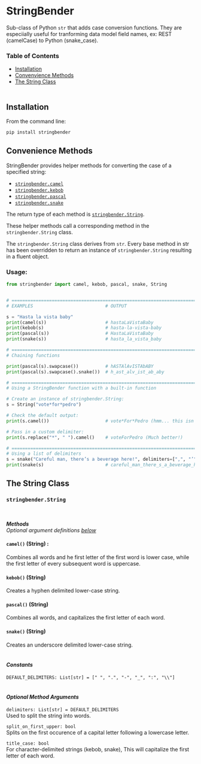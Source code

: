 # StringBender
Sub-class of Python `str` that adds case conversion functions. They are especiially useful for tranforming data model field names,  ex: REST (camelCase) to Python (snake_case).

### Table of Contents

* [Installation](#installation)
* [Convenvience Methods](#convenience-methods)
* [The String Class](#the-string-class)
<br><br>

## Installation

From the command line:
```sh
pip install stringbender
```

## Convenience Methods

StringBender provides helper methods for converting the case of a specified string:
* [`stringbender.camel`](#camel)
* [`stringbender.kebob`](#kebob)
* [`stringbender.pascal`](#pascal)
* [`stringbender.snake`](#snake)

The return type of each method is [`stringbender.String`](#stringbender-string).

These helper methods call a corresponding method in the `stringbender.String` class.

The `stringbender.String` class derives from `str`. Every base method in str has been overridden to return an instance of `stringbender.String` resulting in a fluent object.

### Usage:
```python
from stringbender import camel, kebob, pascal, snake, String


# ================================================================================
# EXAMPLES                           # OUTPUT

s = "Hasta la vista baby"
print(camel(s))                      # hastaLaVistaBaby
print(kebob(s)                       # hasta-la-vista-baby
print(pascal(s))                     # HastaLaVistaBaby
print(snake(s))                      # hasta_la_vista_baby

# ================================================================================
# Chaining functions

print(pascal(s).swapcase())          # hASTAlAvISTAbABY
print(pascal(s).swapcase().snake())  # h_ast_alv_ist_ab_aby

# ================================================================================
# Using a StringBender function with a built-in function

# Create an instance of stringbender.String:
s = String("vote*for*pedro")

# Check the default output:
print(s.camel())                     # vote*For*Pedro (hmm... this isn't right)

# Pass in a custom delimiter:
print(s.replace("*", " ").camel()    # voteForPedro (Much better!)

# ================================================================================
# Using a list of delimiters
s = snake("Careful man, there’s a beverage here!", delimiters=[",", "’", "!"])
print(snake(s)                       # careful_man_there_s_a_beverage_here

```

## The String Class

### `stringbender.String`
<br>

***Methods***<br>
_Optional argument definitions [below](#optional-method-arguments)_

#### __`camel()`__ (String) :<br>
Combines all words and he first letter of the first word is lower case, while the first letter of every subsequent word is uppercase.

#### __`kebob()`__ (String)<br>
Creates a hyphen delimited lower-case string.

#### __`pascal()`__ (String)<br>
Combines all words, and capitalizes the first letter of each word.

#### __`snake()`__ (String)<br>
Creates an underscore delimited lower-case string.
<br><br>


#### ***Constants***

`DEFAULT_DELIMITERS: List[str] = [" ", ".", "-", "_", ":", "\\"]`
<br><br>


#### ___Optional Method Arguments___

`delimiters: List[str] = DEFAULT_DELIMITERS`<br>
Used to split the string into words.

`split_on_first_upper: bool`<br>
Splits on the first occurence of a capital letter following a lowercase letter.

`title_case: bool`<br>
For character-delimited strings (kebob, snake), This will capitalize the first letter of each word.
